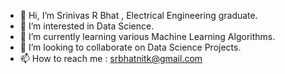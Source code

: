 - 👋 Hi, I’m Srinivas R Bhat , Electrical Engineering graduate.
- 👀 I’m interested in Data Science.
- 🌱 I’m currently learning various Machine Learning Algorithms.
- 💞️ I’m looking to collaborate on Data Science Projects.
- 📫 How to reach me : srbhatnitk@gmail.com

<!---
srbhat/srbhat is a ✨ special ✨ repository because its `README.md` (this file) appears on your GitHub profile.
You can click the Preview link to take a look at your changes.
--->
